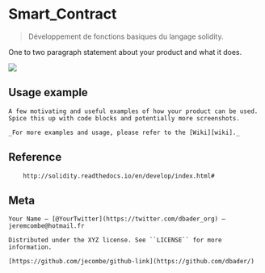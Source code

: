 # Smart_Contract

> Développement de fonctions basiques du langage solidity.


One to two paragraph statement about your product and what it does.

![](header.png)


## Usage example

	A few motivating and useful examples of how your product can be used. Spice this up with code blocks and potentially more screenshots.

	_For more examples and usage, please refer to the [Wiki][wiki]._



## Reference

        http://solidity.readthedocs.io/en/develop/index.html#


## Meta

	Your Name – [@YourTwitter](https://twitter.com/dbader_org) – jeremcombe@hotmail.fr

	Distributed under the XYZ license. See ``LICENSE`` for more information.

	[https://github.com/jecombe/github-link](https://github.com/dbader/)


